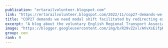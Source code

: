 ```yaml
---
publication: "ertarailvolunteer.blogspot.com"
link: "https://ertarailvolunteer.blogspot.com/2022/11/cop27-demands-we-need-modal-shift.html"
title: "COP27 demands we need modal shift facilitated by redirecting existing funds"
excerpt: "A blog about the voluntary English Regional Transport Association (ERTA)"
image: "https://blogger.googleusercontent.com/img/b/R29vZ2xl/AVvXsEifpREi4HkXXnlkhEJ2pnq9w-aQHh4tclqx7QnMfV3lV2yTtsNUpdyAyhlxsUEK90Aep0lO1FzuPd5YJuvHqNhmYU0L2oDOsaxPSxq4hQo5FiOvEE1BUxbmoL_zPvXaaI8HAX-kVH66QqQDpvyjU6Dpqfj9xiE9d5qyTZOjiE0YlYn-VZrMBp0qM7fy/w1200-h630-p-k-no-nu/Thameslink%20unit%20no.700.106%20at%20St.Albans%20City%20on%20service%20from%20Bedford%20to%20Gatwick%20Airport.JPG"
group: con
rank: 9
---
```

